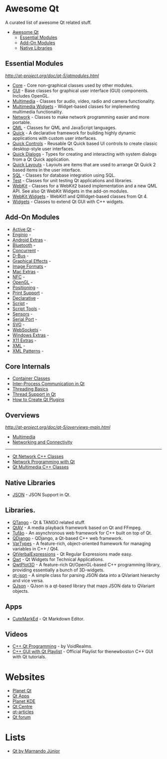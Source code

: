 # Awesome Qt
A curated list of awesome Qt related stuff.

- [Awesome Qt](#awesome-qt)
	- [Essential Modules](#essential-modules)
	- [Add-On Modules](#add-on-modules)
	- [Native Libraries](#native-libraries)

## Essential Modules
*http://qt-project.org/doc/qt-5/qtmodules.html*

* [Core](http://qt-project.org/doc/qt-5/qtcore-index.html) - Core non-graphical classes used by other modules.
* [GUI](http://qt-project.org/doc/qt-5/qtgui-index.html) - Base classes for graphical user interface (GUI) components. Includes OpenGL.
* [Multimedia]() - Classes for audio, video, radio and camera functionality.
* [Multimedia Widgets]() - Widget-based classes for implementing multimedia functionality.
* [Network](http://qt-project.org/doc/qt-5/qtnetwork-index.html) - Classes to make network programming easier and more portable.
* [QML]() - Classes for QML and JavaScript languages.
* [Quick]() - A declarative framework for building highly dynamic applications with custom user interfaces.
* [Quick Controls]() - Reusable Qt Quick based UI controls to create classic desktop-style user interfaces.
* [Quick Dialogs]() - Types for creating and interacting with system dialogs from a Qt Quick application.
* [Quick Layouts]() - Layouts are items that are used to arrange Qt Quick 2 based items in the user interface.
* [SQL]() - Classes for database integration using SQL.
* [Test]() - Classes for unit testing Qt applications and libraries.
* [WebKit]() - Classes for a WebKit2 based implementation and a new QML API. See also Qt WebKit Widgets in the add-on modules.
* [WebKit Widgets]() - WebKit1 and QWidget-based classes from Qt 4.
* [Widgets]() - Classes to extend Qt GUI with C++ widgets.

## Add-On Modules

* [Active Qt]() - 
* [Enginio]() - 
* [Android Extras]() - 
* [Bluetooth]() - 
* [Concurrent]() - 
* [D-Bus]() - 
* [Graphical Effects]() - 
* [Image Formats]() - 
* [Mac Extras]() - 
* [NFC]() - 
* [OpenGL]() - 
* [Positioning]() - 
* [Print Support]() - 
* [Declarative]() - 
* [Script]() - 
* [Script Tools]() - 
* [Sensors]() - 
* [Serial Port]() - 
* [SVG]() - 
* [WebSockets]() - 
* [Windows Extras]() - 
* [X11 Extras]() - 
* [XML]() - 
* [XML Patterns]() - 

## Core Internals

* [Container Classes](http://qt-project.org/doc/qt-5/containers.html)
* [Inter-Process Communication in Qt](http://qt-project.org/doc/qt-5/ipc.html)
* [Threading Basics](http://qt-project.org/doc/qt-5/thread-basics.html)
* [Thread Support in Qt](http://qt-project.org/doc/qt-5/threads.html)
* [How to Create Qt Plugins](http://qt-project.org/doc/qt-5/plugins-howto.html)

## Overviews
*http://qt-project.org/doc/qt-5/overviews-main.html*

* [Multimedia](http://qt-project.org/doc/qt-5/multimediaoverview.html)
* [Networking and Connectivity](http://qt-project.org/doc/qt-5/topics-network-connectivity.html)

---
* [Qt Network C++ Classes](http://qt-project.org/doc/qt-5/qtnetwork-module.html)
* [Network Programming with Qt](http://qt-project.org/doc/qt-5/qtnetwork-programming.html)
* [Qt Multimedia C++ Classes](http://qt-project.org/doc/qt-5/qtmultimedia-module.html)

## Native Libraries

* [JSON](http://qt-project.org/doc/qt-5/json.html) - JSON Support in Qt.

## Libraries.

* [QTango](http://www.tango-controls.org/Documents/gui/qt-tango-related-stuff) - Qt & TANGO related stuff.
* [QtAV](https://github.com/wang-bin/QtAV) - A media playback framework based on Qt and FFmpeg.
* [Tufão](https://github.com/vinipsmaker/tufao) - An asynchronous web framework for C++ built on top of Qt.
* [QDjango](https://github.com/jlaine/qdjango/) - QDjango, a Qt-based C++ web framework.
* [VarTypes](https://code.google.com/p/vartypes/) - A feature-rich, object-oriented framework for managing variables in C++ / Qt4.
* [QtVerbalExpressions](https://github.com/VerbalExpressions/QtVerbalExpressions) - Qt Regular Expressions made easy.
* [Qwt](http://qwt.sourceforge.net/) - Qt Widgets for Technical Applications.
* [QwtPlot3D](http://qwtplot3d.sourceforge.net/) - A feature-rich Qt/OpenGL-based C++ programming library, providing essentially a bunch of 3D-widgets.
* [qt-json](https://github.com/gaudecker/qt-json) - A simple class for parsing JSON data into a QVariant hierarchy and vice versa.
* [QJson](https://github.com/flavio/qjson) - QJson is a qt-based library that maps JSON data to QVariant objects.

## Apps

* [CuteMarkEd](https://github.com/cloose/CuteMarkEd) - Qt Markdown Editor.

## Videos

* [C++ Qt Programming](https://www.youtube.com/playlist?list=PL2D1942A4688E9D63) - by VoidRealms.
* [C++ GUI with Qt Playlist](https://www.youtube.com/playlist?list=PLD0D54219E5F2544D) - Official Playlist for thenewboston C++ GUI with Qt tutorials.

# Websites

* [Planet Qt](http://planet.qt-project.org/)
* [Qt Apps](http://qt-apps.org/)
* [Planet KDE](http://planetkde.org/)
* [Qt Centre](http://www.qtcentre.org/content/)
* [qt-articles](http://qt-articles.blogspot.de/)
* [Qt forum](http://www.qtforum.org/index.html)

# Lists

* [Qt by Marnando Júnior](https://qt.zeef.com/marnando.vasconcelos.de.almeida.junior)
